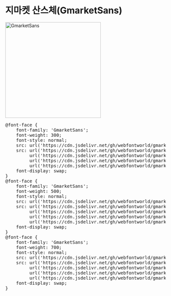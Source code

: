 # 지마켓 산스체(GmarketSans)

<a href="https://wess.tistory.com/273" target="_blank">
    <img src="https://webfontworld.github.io/gmarket/GmarketSans.jpg" alt="GmarketSans" style="width:300px">
</a>
<pre>
@font-face {
    font-family: 'GmarketSans';
    font-weight: 300;
    font-style: normal;
    src: url('https://cdn.jsdelivr.net/gh/webfontworld/gmarket/GmarketSansLight.eot');
    src: url('https://cdn.jsdelivr.net/gh/webfontworld/gmarket/GmarketSansLight.eot?#iefix') format('embedded-opentype'),
         url('https://cdn.jsdelivr.net/gh/webfontworld/gmarket/GmarketSansLight.woff2') format('woff2'),
         url('https://cdn.jsdelivr.net/gh/webfontworld/gmarket/GmarketSansLight.woff') format('woff'),
         url('https://cdn.jsdelivr.net/gh/webfontworld/gmarket/GmarketSansLight.ttf') format("truetype");
    font-display: swap;
} 
@font-face {
    font-family: 'GmarketSans';
    font-weight: 500;
    font-style: normal;
    src: url('https://cdn.jsdelivr.net/gh/webfontworld/gmarket/GmarketSansMedium.eot');
    src: url('https://cdn.jsdelivr.net/gh/webfontworld/gmarket/GmarketSansMedium.eot?#iefix') format('embedded-opentype'),
         url('https://cdn.jsdelivr.net/gh/webfontworld/gmarket/GmarketSansMedium.woff2') format('woff2'),
         url('https://cdn.jsdelivr.net/gh/webfontworld/gmarket/GmarketSansMedium.woff') format('woff'),
         url('https://cdn.jsdelivr.net/gh/webfontworld/gmarket/GmarketSansMedium.ttf') format("truetype");
    font-display: swap;
} 
@font-face {
    font-family: 'GmarketSans';
    font-weight: 700;
    font-style: normal;
    src: url('https://cdn.jsdelivr.net/gh/webfontworld/gmarket/GmarketSansBold.eot');
    src: url('https://cdn.jsdelivr.net/gh/webfontworld/gmarket/GmarketSansBold.eot?#iefix') format('embedded-opentype'),
         url('https://cdn.jsdelivr.net/gh/webfontworld/gmarket/GmarketSansBold.woff2') format('woff2'),
         url('https://cdn.jsdelivr.net/gh/webfontworld/gmarket/GmarketSansBold.woff') format('woff'),
         url('https://cdn.jsdelivr.net/gh/webfontworld/gmarket/GmarketSansBold.ttf') format("truetype");
    font-display: swap;
} 
</pre>

